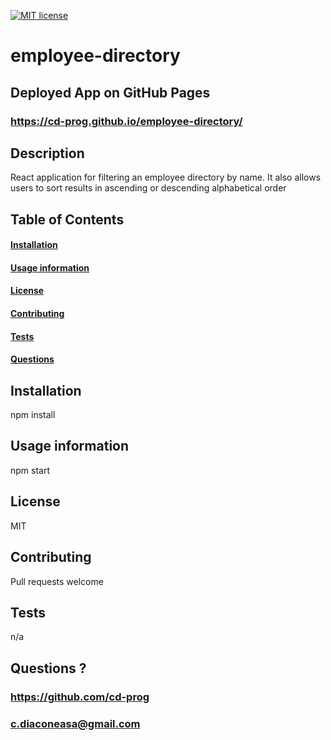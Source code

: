 
[![MIT license](https://img.shields.io/badge/License-MIT-blue.svg)](https://lbesson.mit-license.org/)

# employee-directory
## Deployed App on GitHub Pages
### https://cd-prog.github.io/employee-directory/

## Description
React application for filtering an employee directory by name. It  also allows users to sort results in ascending or descending alphabetical order



## Table of Contents
#### [Installation](https://github.com/CD-prog/employee-directory#installation-1)
#### [Usage information](https://github.com/CD-prog/employee-directory#usage-information-1)
#### [License](https://github.com/CD-prog/employee-directory#license-1)
#### [Contributing](https://github.com/CD-prog/employee-directory#contributing-1)
#### [Tests](https://github.com/CD-prog/employee-directory#tests-1)
#### [Questions](https://github.com/CD-prog/employee-directory#questions-)


## Installation
npm install

## Usage information
npm start

## License
MIT

## Contributing
Pull requests welcome

## Tests
n/a

## Questions ?
### https://github.com/cd-prog
### c.diaconeasa@gmail.com
